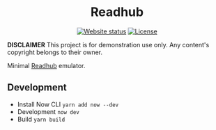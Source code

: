 <h1 align="center">Readhub</h1>

<div align="center">

[![Website status](https://img.shields.io/website/https/readhub.now.sh.svg?style=for-the-badge)](https://readhub.now.sh/)
[![License](https://img.shields.io/github/license/kidonng/readhub.svg?style=for-the-badge)](LICENSE)

</div>

**DISCLAIMER** This project is for demonstration use only. Any content's copyright belongs to their owner.

Minimal [Readhub](https://readhub.cn/) emulator.

## Development

- Install Now CLI `yarn add now --dev`
- Development `now dev`
- Build `yarn build`
